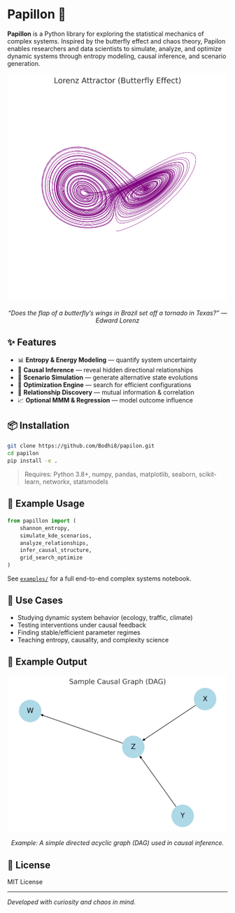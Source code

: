 # Papillon 🦋

**Papillon** is a Python library for exploring the statistical mechanics of complex systems. Inspired by the butterfly effect and chaos theory, Papilon enables researchers and data scientists to simulate, analyze, and optimize dynamic systems through entropy modeling, causal inference, and scenario generation.

<p align="center">
  <img src="lorenz_attractor.png" alt="Lorenz Attractor - Butterfly Effect" width="500"/>
</p>

<p align="center"><em>“Does the flap of a butterfly’s wings in Brazil set off a tornado in Texas?” — Edward Lorenz</em></p>

## ✨ Features

- 📊 **Entropy & Energy Modeling** — quantify system uncertainty
- 🔄 **Causal Inference** — reveal hidden directional relationships
- 🔬 **Scenario Simulation** — generate alternative state evolutions
- 🧠 **Optimization Engine** — search for efficient configurations
- 🧩 **Relationship Discovery** — mutual information & correlation
- 📈 **Optional MMM & Regression** — model outcome influence

## 📦 Installation

```bash
git clone https://github.com/Bodhi8/papilon.git
cd papilon
pip install -e .
```

> Requires: Python 3.8+, numpy, pandas, matplotlib, seaborn, scikit-learn, networkx, statsmodels

## 🚀 Example Usage

```python
from papillon import (
    shannon_entropy,
    simulate_kde_scenarios,
    analyze_relationships,
    infer_causal_structure,
    grid_search_optimize
)
```

See [`examples/`](examples/) for a full end-to-end complex systems notebook.

## 📘 Use Cases

- Studying dynamic system behavior (ecology, traffic, climate)
- Testing interventions under causal feedback
- Finding stable/efficient parameter regimes
- Teaching entropy, causality, and complexity science

## 🧪 Example Output

<p align="center">
  <img src="sample_causal_graph.png" alt="Sample Causal Graph" width="500"/>
</p>

<p align="center"><em>Example: A simple directed acyclic graph (DAG) used in causal inference.</em></p>

## 📝 License

MIT License

---

_Developed with curiosity and chaos in mind._
